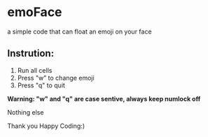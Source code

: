# emoFace

a simple code that can float an emoji on your face


Instrution:
--------------------
1. Run all cells
2. Press "w" to change emoji
3. Press "q" to quit

**Warning: "w" and "q" are case sentive, always keep numlock off**


Nothing else

Thank you
Happy Coding:)
